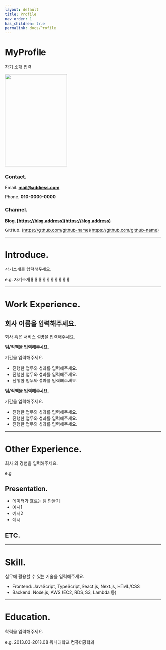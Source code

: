 ```yaml
---
layout: default
title: Profile
nav_order: 1
has_children: true
permalink: docs/Profile
---
```


# MyProfile

자기 소개 입력 

<img src="https://user-images.githubusercontent.com/42718588/207511334-17c159f5-038a-4edf-acf2-c15d44467a01.jpeg" width="200" height="300"/>



### Contact.

Email. **mail@address.com**

Phone. **010-0000-0000**

### Channel.

**Blog. [https://blog.address](https://blog.address)**

GitHub. [https://github.com/github-name](https://github.com/github-name)

---

# Introduce.

자기소개를 입력해주세요.

e.g.
자기소개ㅐㅐㅐㅐㅐㅐㅐㅐㅐㅐ

---

# Work Experience.

## 회사 이름을 입력해주세요.

회사 혹은 서비스 설명을 입력해주세요.

**팀/직책을 입력해주세요.**

기간을 입력해주세요.

- 진행한 업무와 성과를 입력해주세요.
- 진행한 업무와 성과를 입력해주세요.
- 진행한 업무와 성과를 입력해주세요.

**팀/직책을 입력해주세요.**

기간을 입력해주세요.

- 진행한 업무와 성과를 입력해주세요.
- 진행한 업무와 성과를 입력해주세요.
- 진행한 업무와 성과를 입력해주세요.


---

# Other Experience.

회사 외 경험을 입력해주세요.

e.g

## Presentation.

- 데이터가 흐르는 팀 만들기
- 예시1
- 예시2
- 예시


## ETC.

---

# Skill.

실무에 활용할 수 있는 기술을 입력해주세요.

- Frontend: JavaScript, TypeScript, React.js, Next.js, HTML/CSS
- Backend: Node.js, AWS (EC2, RDS, S3, Lambda 등)

---

# Education.

학력을 입력해주세요. 

e.g. 2013.03-2018.08 워니대학교 컴퓨터공학과
